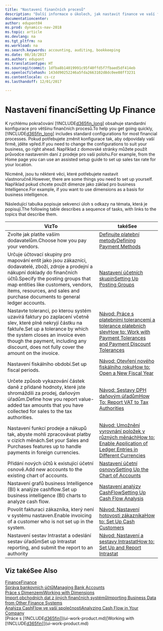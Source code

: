 ```yaml
---
title: "Nastavení finančních procesů"
description: "Další informace o úkolech, jak nastavit finance ve vaší firmě tak, aby vyhovovaly všem vašim účetním, auditorským nebo účetním potřebám."
documentationcenter: 
author: edupont04
ms.prod: dynamics-nav-2018
ms.topic: article
ms.devlang: na
ms.tgt_pltfrm: na
ms.workload: na
ms.search.keywords: accounting, auditing, bookkeeping
ms.date: 08/10/2017
ms.author: edupont
ms.translationtype: HT
ms.sourcegitcommit: 1dfba8b14019991c95f40ffd5f7fbaed5df414eb
ms.openlocfilehash: 143dd90252246a5fda2663102d8dc0ee08ff3231
ms.contentlocale: cs-cz
ms.lasthandoff: 12/01/2017

---
```

# <a name="setting-up-finance"></a><span data-ttu-id="609e3-103">Nastavení financí</span><span class="sxs-lookup"><span data-stu-id="609e3-103">Setting Up Finance</span></span>
<span data-ttu-id="609e3-104">K rychlému pokračování [!INCLUDE[d365fin_long](includes/d365fin_long_md.md)] obsahuje standardní konfigurace pro většinu finančních procesů.</span><span class="sxs-lookup"><span data-stu-id="609e3-104">To help you get going quickly, [!INCLUDE[d365fin_long](includes/d365fin_long_md.md)] includes standard configurations for most financial processes.</span></span> <span data-ttu-id="609e3-105">Pokud potřebujete změnit konfigurace tak, aby odpovídaly vaší firmě, jděte vpřed.</span><span class="sxs-lookup"><span data-stu-id="609e3-105">If you need to change the configurations to suit your business, go right ahead.</span></span> <span data-ttu-id="609e3-106">Například z domovské stránky můžete použít průvodce nastavením daní z prodeje pro vaši polohu.</span><span class="sxs-lookup"><span data-stu-id="609e3-106">For example, from the Home page you can use an assisted setup guide to set up sales tax rate for your location.</span></span>  

<span data-ttu-id="609e3-107">Nicméně, jsou tu některé věci, které potřebujete nastavit vlastnoručně.</span><span class="sxs-lookup"><span data-stu-id="609e3-107">However, there are some things you need to set up yourself.</span></span> <span data-ttu-id="609e3-108">Například pokud chcete použít dimenze jako základ pro business Intelligence.</span><span class="sxs-lookup"><span data-stu-id="609e3-108">For example, if you want to use dimensions as a basis for business intelligence.</span></span>  

<span data-ttu-id="609e3-109">Následující tabulka popisuje sekvenci úloh s odkazy na témata, která je popisují.</span><span class="sxs-lookup"><span data-stu-id="609e3-109">The following table describes a sequence of tasks, with links to the topics that describe them.</span></span>

| <span data-ttu-id="609e3-110">Viz</span><span class="sxs-lookup"><span data-stu-id="609e3-110">To</span></span> | <span data-ttu-id="609e3-111">také</span><span class="sxs-lookup"><span data-stu-id="609e3-111">See</span></span> |
| --- | --- |
| <span data-ttu-id="609e3-112">Zvolte jak platíte vašim dodavatelům.</span><span class="sxs-lookup"><span data-stu-id="609e3-112">Choose how you pay your vendors.</span></span> |[<span data-ttu-id="609e3-113">Definujte platební metody</span><span class="sxs-lookup"><span data-stu-id="609e3-113">Defining Payment Methods</span></span>](finance-payment-methods.md) |
| <span data-ttu-id="609e3-114">Určuje účtovací skupiny pro mapování entit jako jsou zákazníci, dodavatelé, zboží, zdroje a prodejní a nákupní doklady do finančních účtů.</span><span class="sxs-lookup"><span data-stu-id="609e3-114">Specify the posting groups that map entities like customers, vendors, items, resources, and sales and purchase documents to general ledger accounts.</span></span> |[<span data-ttu-id="609e3-115">Nastavení účetních skupin</span><span class="sxs-lookup"><span data-stu-id="609e3-115">Setting Up Posting Groups</span></span>](finance-posting-groups.md)|
|<span data-ttu-id="609e3-116">Nastavte toleranci, po kterou systém uzavírá faktury po zaplacení včetně slev, které plně nekryjí částku na faktuře.</span><span class="sxs-lookup"><span data-stu-id="609e3-116">Set up a tolerance by which the system closes an invoice even though the payment, including any discount, does not fully cover the amount on the invoice.</span></span>|[<span data-ttu-id="609e3-117">Návod: Práce s platebními tolerancemi a tolerance platebních slev</span><span class="sxs-lookup"><span data-stu-id="609e3-117">How to: Work with Payment Tolerances and Payment Discount Tolerances</span></span>](finance-payment-tolerance-and-payment-discount-tolerance.md)|
| <span data-ttu-id="609e3-118">Nastavení fiskálního období.</span><span class="sxs-lookup"><span data-stu-id="609e3-118">Set up fiscal periods.</span></span> |[<span data-ttu-id="609e3-119">Návod: Otevření nového fiskálního roku</span><span class="sxs-lookup"><span data-stu-id="609e3-119">How to: Open a New Fiscal Year</span></span>](finance-how-open-new-fiscal-year.md) |
| <span data-ttu-id="609e3-120">Určete způsob vykazování částek daně z přidané hodnoty, které jste shromáždili za prodej, daňovým úřadům.</span><span class="sxs-lookup"><span data-stu-id="609e3-120">Define how you report value-added tax amounts that you have collected for sales to the tax authorities.</span></span> |[<span data-ttu-id="609e3-121">Návod: Sestavy DPH daňovým úřadům</span><span class="sxs-lookup"><span data-stu-id="609e3-121">How To: Report VAT to Tax Authorities</span></span>](finance-how-report-vat.md)|
| <span data-ttu-id="609e3-122">Nastavení funkcí prodeje a nákupů tak, abyste mohli zpracovávat platby v cizích měnách.</span><span class="sxs-lookup"><span data-stu-id="609e3-122">Set your Sales and Purchases features up to handle payments in foreign currencies.</span></span>|[<span data-ttu-id="609e3-123">Návod: Umožnění vyrovnání položek v různých měnách</span><span class="sxs-lookup"><span data-stu-id="609e3-123">How to: Enable Application of Ledger Entries in Different Currencies</span></span>](finance-how-enable-application-ledger-entries-different-currencies.md)
| <span data-ttu-id="609e3-124">Přidání nových účtů k existující účetní osnově.</span><span class="sxs-lookup"><span data-stu-id="609e3-124">Add new accounts to the existing chart of accounts.</span></span> |[<span data-ttu-id="609e3-125">Nastavení účetní osnovy</span><span class="sxs-lookup"><span data-stu-id="609e3-125">Setting Up the Chart of Accounts</span></span>](finance-setup-chart-accounts.md) |
| <span data-ttu-id="609e3-126">Nastavení grafů business Intelligence (BI) k analýze cashflow.</span><span class="sxs-lookup"><span data-stu-id="609e3-126">Set up business intelligence (BI) charts to analyze cash flow.</span></span> |[<span data-ttu-id="609e3-127">Nastavení analýzy CashFlow</span><span class="sxs-lookup"><span data-stu-id="609e3-127">Setting Up Cash Flow Analysis</span></span>](finance-setup-cash-flow-analyses.md) |
|<span data-ttu-id="609e3-128">Povolit fakturaci zákazníka, který není v systému nastaven.</span><span class="sxs-lookup"><span data-stu-id="609e3-128">Enable invoicing of a customer who is not set up in the system.</span></span>|[<span data-ttu-id="609e3-129">Návod: Nastavení hotovosti zákazníka</span><span class="sxs-lookup"><span data-stu-id="609e3-129">How to: Set Up Cash Customers</span></span>](finance-how-to-set-up-cash-customers.md)|
| <span data-ttu-id="609e3-130">Nastavení sestav Intrastat a odeslání sestav úřadům</span><span class="sxs-lookup"><span data-stu-id="609e3-130">Set up Intrastat reporting, and submit the report to an authority</span></span> | [<span data-ttu-id="609e3-131">Návod: Nastavení a sestavy Intrastat</span><span class="sxs-lookup"><span data-stu-id="609e3-131">How to: Set Up and Report Intrastat</span></span>](finance-how-setup-report-intrastat.md)|

## <a name="see-also"></a><span data-ttu-id="609e3-132">Viz také</span><span class="sxs-lookup"><span data-stu-id="609e3-132">See Also</span></span>
[<span data-ttu-id="609e3-133">Finance</span><span class="sxs-lookup"><span data-stu-id="609e3-133">Finance</span></span>](finance.md)  
[<span data-ttu-id="609e3-134">Správa bankovních účtů</span><span class="sxs-lookup"><span data-stu-id="609e3-134">Managing Bank Accounts</span></span>](bank-manage-bank-accounts.md)  
[<span data-ttu-id="609e3-135">Práce s Dimenzemi</span><span class="sxs-lookup"><span data-stu-id="609e3-135">Working with Dimensions</span></span>](finance-dimensions.md)  
[<span data-ttu-id="609e3-136">Import obchodních dat z jiných finančních systémů</span><span class="sxs-lookup"><span data-stu-id="609e3-136">Importing Business Data from Other Finance Systems</span></span>](upload-data.md)  
[<span data-ttu-id="609e3-137">Analýza CashFlow ve vaší společnosti</span><span class="sxs-lookup"><span data-stu-id="609e3-137">Analyzing Cash Flow in Your Company</span></span>](finance-analyze-cash-flow.md)  
<span data-ttu-id="609e3-138">[Práce s [!INCLUDE[d365fin](includes/d365fin_md.md)]](ui-work-product.md)</span><span class="sxs-lookup"><span data-stu-id="609e3-138">[Working with [!INCLUDE[d365fin](includes/d365fin_md.md)]](ui-work-product.md)</span></span>  

##


